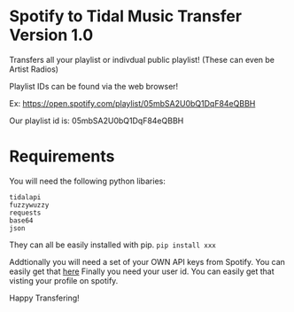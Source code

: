 # Spotify to Tidal Music Transfer Version 1.0


Transfers all your playlist or indivdual public playlist! (These can even be Artist Radios)

Playlist IDs can be found via the web browser! 

Ex: https://open.spotify.com/playlist/05mbSA2U0bQ1DqF84eQBBH

Our playlist id is: 05mbSA2U0bQ1DqF84eQBBH


# Requirements
You will need the following python libaries:

```
tidalapi
fuzzywuzzy
requests
base64
json
```

They can all be easily installed with pip. ``pip install xxx ``

Addtionally you will need a set of your OWN API keys from Spotify. You can easily get that [here](https://developer.spotify.com/dashboard/login)
Finally you need your user id. You can easily get that visting your profile on spotify.

Happy Transfering!
